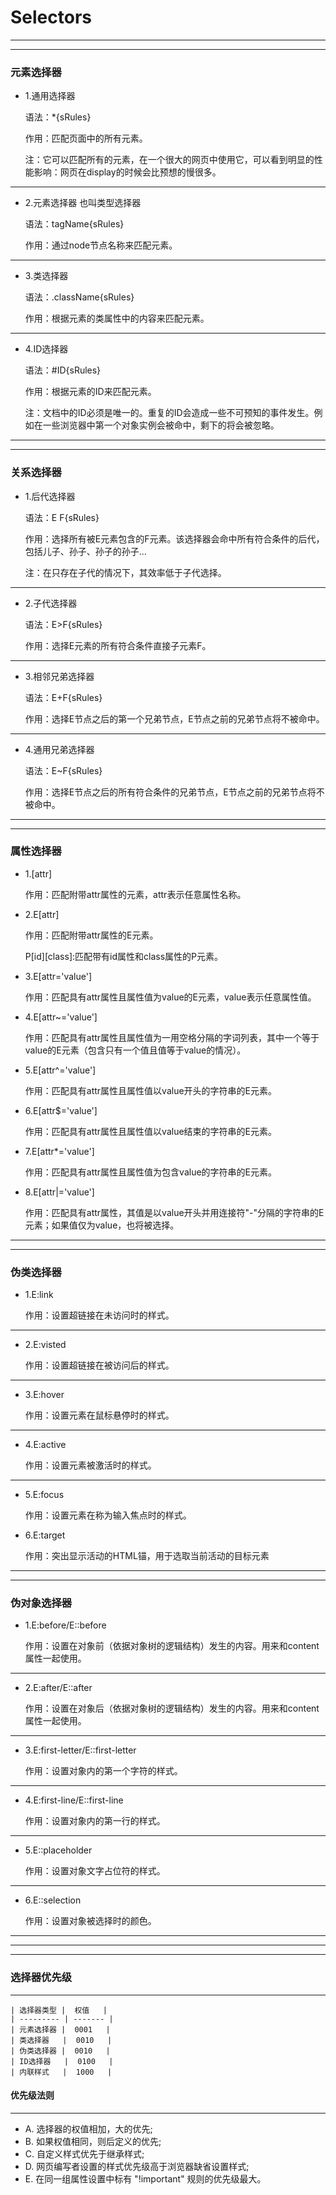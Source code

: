 # Selectors
----
----
### 元素选择器
- 1.通用选择器
    
    语法：*{sRules}
    
    作用：匹配页面中的所有元素。
    
    注：它可以匹配所有的元素，在一个很大的网页中使用它，可以看到明显的性能影响：网页在display的时候会比预想的慢很多。
----
- 2.元素选择器
    也叫类型选择器
    
    语法：tagName{sRules}
    
    作用：通过node节点名称来匹配元素。
----
- 3.类选择器
    
    语法：.className{sRules}
    
    作用：根据元素的类属性中的内容来匹配元素。
----
- 4.ID选择器
    
    语法：#ID{sRules}
    
    作用：根据元素的ID来匹配元素。
    
    注：文档中的ID必须是唯一的。重复的ID会造成一些不可预知的事件发生。例如在一些浏览器中第一个对象实例会被命中，剩下的将会被忽略。
----
----
### 关系选择器
- 1.后代选择器
    
    语法：E F{sRules}
    
    作用：选择所有被E元素包含的F元素。该选择器会命中所有符合条件的后代，包括儿子、孙子、孙子的孙子...
    
    注：在只存在子代的情况下，其效率低于子代选择。
----
- 2.子代选择器
    
    语法：E>F{sRules}
    
    作用：选择E元素的所有符合条件直接子元素F。
----
- 3.相邻兄弟选择器
   
    语法：E+F{sRules}

    作用：选择E节点之后的第一个兄弟节点，E节点之前的兄弟节点将不被命中。
----
- 4.通用兄弟选择器
    
    语法：E~F{sRules}
    
    作用：选择E节点之后的所有符合条件的兄弟节点，E节点之前的兄弟节点将不被命中。
----
----
### 属性选择器
- 1.[attr]

    作用：匹配附带attr属性的元素，attr表示任意属性名称。

- 2.E[attr]

    作用：匹配附带attr属性的E元素。

    P[id][class]:匹配带有id属性和class属性的P元素。

- 3.E[attr='value']

    作用：匹配具有attr属性且属性值为value的E元素，value表示任意属性值。

- 4.E[attr~='value']

    作用：匹配具有attr属性且属性值为一用空格分隔的字词列表，其中一个等于value的E元素（包含只有一个值且值等于value的情况）。

- 5.E[attr^='value']

    作用：匹配具有attr属性且属性值以value开头的字符串的E元素。

- 6.E[attr$='value']

    作用：匹配具有attr属性且属性值以value结束的字符串的E元素。

- 7.E[attr*='value']

    作用：匹配具有attr属性且属性值为包含value的字符串的E元素。

- 8.E[attr|='value']
    
    作用：匹配具有attr属性，其值是以value开头并用连接符"-"分隔的字符串的E元素；如果值仅为value，也将被选择。
----
----
### 伪类选择器
- 1.E:link

    作用：设置超链接在未访问时的样式。
----
- 2.E:visted

    作用：设置超链接在被访问后的样式。
----
- 3.E:hover

    作用：设置元素在鼠标悬停时的样式。
----
- 4.E:active

    作用：设置元素被激活时的样式。
----
- 5.E:focus

    作用：设置元素在称为输入焦点时的样式。

- 6.E:target
    
    作用：突出显示活动的HTML锚，用于选取当前活动的目标元素
----
----
### 伪对象选择器
- 1.E:before/E::before

    作用：设置在对象前（依据对象树的逻辑结构）发生的内容。用来和content属性一起使用。
----
- 2.E:after/E::after
    
    作用：设置在对象后（依据对象树的逻辑结构）发生的内容。用来和content属性一起使用。
----
- 3.E:first-letter/E::first-letter

    作用：设置对象内的第一个字符的样式。
----
- 4.E:first-line/E::first-line

    作用：设置对象内的第一行的样式。
----
- 5.E::placeholder

    作用：设置对象文字占位符的样式。
----
- 6.E::selection

    作用：设置对象被选择时的颜色。
----
----
----
### 选择器优先级
----
    | 选择器类型 |  权值   |
    | --------- | ------- |
    | 元素选择器 |  0001   |
    | 类选择器   |  0010   |
    | 伪类选择器 |  0010   |
    | ID选择器   |  0100   |
    | 内联样式   |  1000   |

#### 优先级法则
----
- A. 选择器的权值相加，大的优先;
- B. 如果权值相同，则后定义的优先;
- C. 自定义样式优先于继承样式;
- D. 网页编写者设置的样式优先级高于浏览器缺省设置样式;
- E. 在同一组属性设置中标有 "!important" 规则的优先级最大。


